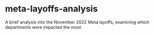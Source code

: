 # meta-layoffs-analysis
A brief analysis into the November 2022 Meta layoffs, examining which departments were impacted the most.
